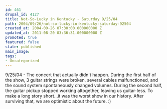 ```yaml
---
id: 461
drupal_id: 4127
title: Not-So-Lucky in Kentucky - Saturday 9/25/04
path: 2004/09/26/not-so-lucky-in-kentucky-saturday-92504
created_at: 2004-09-26 07:30:00.000000000 Z
updated_at: 2011-08-20 03:36:31.000000000 Z
promoted: true
featured: false
state: published
main_image: 
tags:
- Uncategorized
---
```

9/25/04 - The concert that actually didn't happen. During the first half of the show, 3 guitar strings were broken, several cables malfunctioned, and the sound system spontaneously changed volumes. During the second half, the guitar pickup stopped working altogether, leaving us guitar-less. To make a long story short...it was the worst show in our history. After surviving that, we are optimistic about the future. :)
